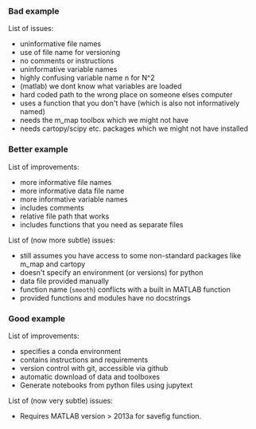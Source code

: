### Bad example

List of issues:

* uninformative file names
* use of file name for versioning
* no comments or instructions
* uninformative variable names
* highly confusing variable name n for N^2
* (matlab) we dont know what variables are loaded
* hard coded path to the wrong place on someone elses computer
* uses a function that you don't have (which is also not informatively named)
* needs the m_map toolbox which we might not have
* needs cartopy/scipy etc. packages which we might not have installed

### Better example

List of improvements:

* more informative file names
* more informative data file name
* more informative variable names
* includes comments
* relative file path that works
* includes functions that you need as separate files

List of (now more subtle) issues:

* still assumes you have access to some non-standard packages like m_map and cartopy
* doesn't specify an environment (or versions) for python
* data file provided manually
* function name (`smooth`) conflicts with a built in MATLAB function
* provided functions and modules have no docstrings

### Good example

List of improvements:

* specifies a conda environment
* contains instructions and requirements
* version control with git, accessible via github
* automatic download of data and toolboxes
* Generate notebooks from python files using jupytext

List of (now very subtle) issues:

* Requires MATLAB version > 2013a for savefig function. 

